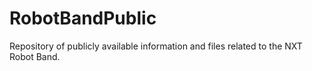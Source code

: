 RobotBandPublic
===============

Repository of publicly available information and files related to the NXT Robot Band.
